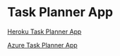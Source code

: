 # Task Planner App

[Heroku Task Planner App](https://lab3-taskplanner.herokuapp.com/todo)


[Azure Task Planner App](https://lab3-taskplanner.azurewebsites.net/todo)
